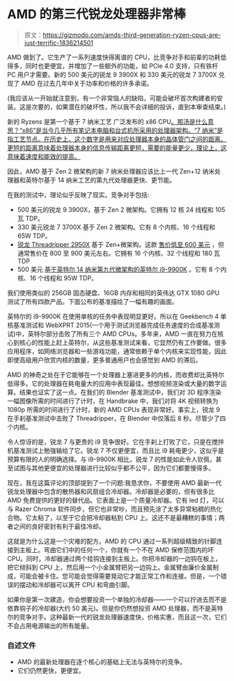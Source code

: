# AMD 的第三代锐龙处理器非常棒

> 原文：<https://gizmodo.com/amds-third-generation-ryzen-cpus-are-just-terrific-1836214501>

AMD 做到了。它生产了一系列速度快得离谱的 CPU，比竞争对手和前辈的功耗低得多，同时也更便宜，并增加了一些额外的功能，如 PCIe 4.0 支持，只有铁杆 PC 用户才需要。新的 500 美元的锐龙 9 3900X 和 330 美元的锐龙 7 3700X 兑现了 AMD 在过去几年中关于功率和价格的许多承诺。



(我应该从一开始就注意到，有一个非常恼人的缺陷，可能会破坏首次构建者的安装。这是次要的，如果潜在的破坏性，所以我不会详细的投诉，直到本审查结束。)

新的 Ryzens 是第一个基于 7 纳米工艺 广泛发布的 x86 CPU[。那汤是什么意思？“x86”是当今几乎所有笔记本电脑和台式机所采用的处理器架构。“7 纳米”是指工艺节点。在历史上，这个数字是用来对应处理器本身的晶体管门之间的距离。更短的距离意味着处理器本身的信息传输距离更短，需要的能量更少，理论上，这意味着速度和能效的提高。](https://gizmodo.com/amds-new-gpus-and-cpus-keep-the-pressure-on-the-intel-a-1835381601)

因此，AMD 基于 Zen 2 微架构的新 7 纳米处理器应该比上一代 Zen+12 纳米处理器和英特尔基于 14 纳米工艺的第九代处理器更快、更节能。

在我的测试中，理论似乎反映了现实。竞争对手包括:

*   500 美元的锐龙 9 3900X，基于 Zen 2 微架构。它拥有 12 核 24 线程和 105 瓦 TDP。
*   330 美元锐龙 7 3700X 基于 Zen 2 微架构。它有 8 个内核、16 个线程和 65W TDP。
*   [锐龙 Threadripper 2950X](https://gizmodo.com/amds-16-core-beast-quickly-creams-intels-but-you-might-1828292147) 基于 Zen+微架构。这款 [售价低至 600 美元](https://www.amd.com/en/products/cpu/amd-ryzen-threadripper-2950x) ，但通常售价在 800 至 900 美元左右。它拥有 16 个内核、32 个线程和 180 瓦 TDP
*   500 美元 [基于英特尔 14 纳米第九代微架构的英特尔 i9-9900K](https://gizmodo.com/intels-5ghz-i9-processor-is-incredible-for-hype-and-pre-1829850360) 。它有 8 个内核、16 个线程和 95W TDP。

我们使用类似的 256GB 固态硬盘、16GB 内存和相同的英伟达 GTX 1080 GPU 测试了所有四款产品。下面公布的基准描绘了一幅有趣的画面。

英特尔的 i9-9900K 在使用单核的任务中表现明显更好。所以在 Geekbench 4 单核基准测试和 WebXPRT 2015(一个用于测试浏览器完成任务速度的合成基准测试)中，英特尔部分击败了所有三个 AMD CPUs。多年来，AMD 一直在努力在核心到核心的性能上赶上英特尔，从这些基准测试来看，它显然仍有工作要做。很多应用程序，如网络浏览器和一些游戏功能，通常依赖于单个内核来实现性能，因此即使高级用户欣赏内核的数量，更多普通用户也会感觉到 AMD 的滞后。

AMD 的神奇之处在于它能够在一个处理器上塞进更多的内核，而收费却比英特尔低得多。它的处理器在耗电量大的应用中表现最佳。想想视频渲染或大量的数字运算。结果也证实了这一点。在我们的 Blender 基准测试中，我们对 3D 程序渲染一幅图像所需的时间进行了计时，在 Handbrake 中，我们对将 4K 视频转换为 1080p 所需的时间进行了计时，新的 AMD CPUs 表现非常好。事实上，锐龙 9 在手刹基准测试中击败了 Threadripper，在 Blender 中仅落后 8 秒。尽管少了四个内核。

令人惊讶的是，锐龙 7 与更贵的 i9 竞争很好。它在手刹上打败了它，只是在搅拌机基准测试上勉强输给了它。锐龙 7 不仅更便宜，而且比 i9 耗电更少，这似乎是预算有限的人的明确选择。与 i9-9900K 相比，锐龙 7 的性能如此令人钦佩，甚至试图与其他更便宜的处理器进行比较似乎都不公平，因为它们都要慢得多。

现在，我在这篇评论的顶部提到了一个问题:我恳求你，不要使用 AMD 最新一代锐龙处理器中包含的散热器和风扇组合冷却器。冷却器是必要的，但有很多比 AMD 免费提供的更好的替代品。它表面上是一个质量冷却器。它有 led 灯，可以与 Razer Chroma 软件同步，但它也非常吵，而且预先涂了太多异常粘稠的热化合物。它太粘了，以至于它会把冷却器粘到 CPU 上。这还不是最糟糕的事情；两者之间的良好密封有利于最佳冷却。

这就是为什么这是一个灾难的配方。AMD 的 CPU 通过一系列超级精致的针脚连接到主板上。弯曲它们中的任何一个，你就有一个不在 AMD 保修范围内的坏 CPU。同时，冷却器通过两个挂钩连接到主板上。你把冷却器的一边钩在板上，把它倾斜到 CPU 上，然后用一个小金属臂把另一边钩上。金属臂由廉价金属制成，可能会被卡住。您可能会觉得需要晃动它才能正常工作和连接。但是，一个错误的摆动和冷却器可以离开 CPU 和弯曲引脚。

如果你是第一次建造，你会想要投资一个单独的冷却器——一个可以拧进去而不是依靠钩子的冷却器(大约 50 美元)。但是你仍然想投资 AMD 处理器，而不是英特尔的竞争对手。这种最新一代的锐龙处理器速度快，价格实惠，而且这一次，它们不会占用电源输出的所有能量。

### 自述文件

*   AMD 的最新处理器在逐个核心的基础上无法与英特尔的竞争。
*   它们仍然更快，更便宜。